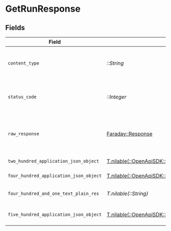 # GetRunResponse


## Fields

| Field                                                                                                                          | Type                                                                                                                           | Required                                                                                                                       | Description                                                                                                                    |
| ------------------------------------------------------------------------------------------------------------------------------ | ------------------------------------------------------------------------------------------------------------------------------ | ------------------------------------------------------------------------------------------------------------------------------ | ------------------------------------------------------------------------------------------------------------------------------ |
| `content_type`                                                                                                                 | *::String*                                                                                                                     | :heavy_check_mark:                                                                                                             | HTTP response content type for this operation                                                                                  |
| `status_code`                                                                                                                  | *::Integer*                                                                                                                    | :heavy_check_mark:                                                                                                             | HTTP response status code for this operation                                                                                   |
| `raw_response`                                                                                                                 | [Faraday::Response](https://www.rubydoc.info/gems/faraday/Faraday/Response)                                                    | :heavy_check_mark:                                                                                                             | Raw HTTP response; suitable for custom response parsing                                                                        |
| `two_hundred_application_json_object`                                                                                          | [T.nilable(::OpenApiSDK::Operations::GetRunResponseBody)](../../models/operations/getrunresponsebody.md)                       | :heavy_minus_sign:                                                                                                             | Retrieve the output                                                                                                            |
| `four_hundred_application_json_object`                                                                                         | [T.nilable(::OpenApiSDK::Operations::GetRunRunResponseBody)](../../models/operations/getrunrunresponsebody.md)                 | :heavy_minus_sign:                                                                                                             | Workflow not found                                                                                                             |
| `four_hundred_and_one_text_plain_res`                                                                                          | *T.nilable(::String)*                                                                                                          | :heavy_minus_sign:                                                                                                             | Invalid or expired token                                                                                                       |
| `five_hundred_application_json_object`                                                                                         | [T.nilable(::OpenApiSDK::Operations::GetRunRunResponseResponseBody)](../../models/operations/getrunrunresponseresponsebody.md) | :heavy_minus_sign:                                                                                                             | Error getting output                                                                                                           |